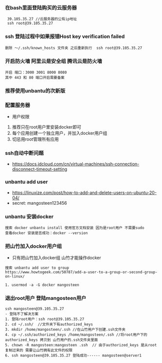 
### 在bash里面登陆购买的云服务器
```
 39.105.35.27 //云服务器的公有ip地址
 ssh root@39.105.35.27
```
### ssh 登陆过程中如果报错Host key verification failed
```
删除 ～/.ssh/known_hosts 文件夹 之后重新执行  ssh root@39.105.35.27
```

### 开启防火墙 阿里云是安全组 腾讯云是防火墙
```
开启 端口：3000 3001 8000 8080 
其中 443 和 80 端口开启需要备案
```
### 推荐使用unbantu的次新版

### 配置服务器
- 用户权限
1. 推荐只在root用户里安装docker即可
2. 每个应用创建一个独立用户，并加入docker用户组
3. 切忌用root管理所有应用

### ssh自动中断问题 
- https://docs.jdcloud.com/cn/virtual-machines/ssh-connection-disconnect-timeout-setting

### unbantu add user 
- https://linuxize.com/post/how-to-add-and-delete-users-on-ubuntu-20-04/
- secret: mangosteen123456

### unbantu 安装docker
```
搜索 docker unbantu install 使用官方文档安装 因为是root用户 不需要sudo
查看docker 安装是否成功：docker --version

```
### 把山竹加入docker用户组
- 只有把山竹加入docker组 山竹才能操作docker
```
搜索 unbantu add user to group
https://www.howtogeek.com/50787/add-a-user-to-a-group-or-second-group-on-linux/

1. usermod -a -G docker mangosteen

```

### 退出root用户 登陆mangosteen用户
```
ssh mangosteen@39.105.35.27
- 登陆不了解决方案
1. 登陆root用户：ssh root@39.105.35.27
2. cd ~/.ssh/  //文件夹下有authorized_keys
3. mkdir /home/mangosteen/.ssh //在山竹用户下创建.ssh文件夹
4. cp ~/.ssh/authorized_keys /home/mangosteen/.ssh //将root用户下的authorized_keys 拷贝到 山竹用户的.ssh文件夹里面
5. chown -R mangosteen:mangosteen .ssh  // 由于authorized_keys 是从root复制过来的 需要让山竹拥有此文件的权限 
6. ssh mangosteen@39.105.35.27 登陆成功------ mangosteen@server1
```